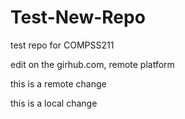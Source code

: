 # Test-New-Repo
test repo for COMPSS211


edit on the girhub.com, remote platform


this is a remote change


this is a local change

